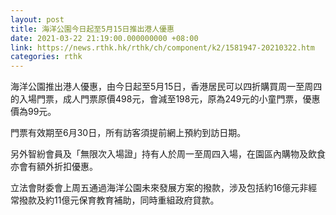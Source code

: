 ```yaml
---
layout: post
title: 海洋公園今日起至5月15日推出港人優惠
date: 2021-03-22 21:19:00.000000000 +08:00
link: https://news.rthk.hk/rthk/ch/component/k2/1581947-20210322.htm
categories: rthk
---
```


海洋公園推出港人優惠，由今日起至5月15日，香港居民可以四折購買周一至周四的入場門票，成人門票原價498元，會減至198元，原為249元的小童門票，優惠價為99元。

門票有效期至6月30日，所有訪客須提前網上預約到訪日期。

另外智紛會員及「無限次入場證」持有人於周一至周四入場，在園區內購物及飲食亦會有額外折扣優惠。

立法會財委會上周五通過海洋公園未來發展方案的撥款，涉及包括約16億元非經常撥款及約11億元保育教育補助，同時重組政府貸款。
